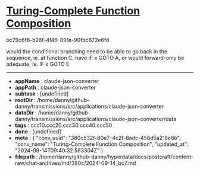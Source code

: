 # [Turing-Complete Function Composition](https://claude.ai/chat/380c532f-80e7-4c2f-8adc-458d5a218e8b)

bc79c6f8-b26f-4f46-891a-90fbc872e6fd

would the conditional branching need to be able to go back in the sequence, ie. at function C, have IF x GOTO A, or would forward-only be adequate, ie. IF x GOTO E

---

* **appName** : claude-json-converter
* **appPath** : claude-json-converter
* **subtask** : [undefined]
* **rootDir** : /home/danny/github-danny/transmissions/src/applications/claude-json-converter
* **dataDir** : /home/danny/github-danny/transmissions/src/applications/claude-json-converter/data
* **tags** : ccc10.ccc20.ccc30.ccc40.ccc50
* **done** : [undefined]
* **meta** : {
  "conv_uuid": "380c532f-80e7-4c2f-8adc-458d5a218e8b",
  "conv_name": "Turing-Complete Function Composition",
  "updated_at": "2024-09-14T09:40:32.583304Z"
}
* **filepath** : /home/danny/github-danny/hyperdata/docs/postcraft/content-raw/chat-archives/md/380c/2024-09-14_bc7.md